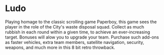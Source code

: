 # Ludo
Playing homage to the classic scrolling game Paperboy, this game sees the player in the role of the City's waste disposal squad. Collect as much rubbish in each round within a given time, to achieve an ever-increasing target. Bonuses will alow you to upgrade your team. Purchase such add-ons as faster vehicles, extra team members, satellite navigation, security, weapons, and much more in this 8 bit retro throwback. 
